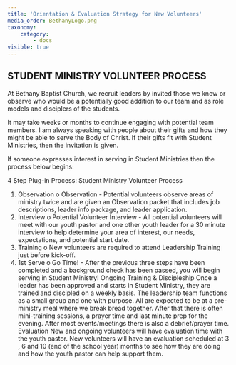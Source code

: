 ```yaml
---
title: 'Orientation & Evaluation Strategy for New Volunteers'
media_order: BethanyLogo.png
taxonomy:
    category:
        - docs
visible: true
---
```


## STUDENT MINISTRY VOLUNTEER PROCESS


At Bethany Baptist Church, we recruit leaders by invited those we know or observe who would be a potentially good addition to our team and as role models and disciplers of the students. 

It may take weeks or months to continue engaging with potential team members. I am always speaking with people about their gifts and how they might be able to serve the Body of Christ. If their gifts fit with Student Ministries, then the invitation is given. 

If someone expresses interest in serving in Student Ministries then the process below begins: 


4 Step Plug-in Process:  Student Ministry Volunteer Process
1.	Observation
o	Observation  - Potential volunteers observe areas of ministry twice and are given an Observation packet that includes job descriptions, leader info package, and leader application.
2.	Interview 
o	Potential Volunteer Interview - All potential volunteers will meet with our youth pastor and one other youth leader for a 30 minute interview to help determine your area of interest, our needs, expectations, and potential start date.
3.	Training
o	New volunteers are required to attend Leadership Training just before kick-off.
4.	1st Serve
o	Go Time! - After the previous three steps have been completed and a background check has been passed, you will begin serving in Student Ministry!
Ongoing Training & Discipleship
Once a leader has been approved and starts in Student Ministry, they are trained and discipled on a weekly basis. The leadership team functions as a small group and one with purpose. All are expected to be at a pre-ministry meal where we break bread together. After that there is often mini-training sessions, a prayer time and last minute prep for the evening. After most events/meetings there is also a debrief/prayer time. 
Evaluation
New and ongoing volunteers will have evaluation time with the youth pastor. 
New volunteers will have an evaluation scheduled at 3 , 6 and 10 (end of the school year) months  to see how they are doing and how the youth pastor can help support them. 

